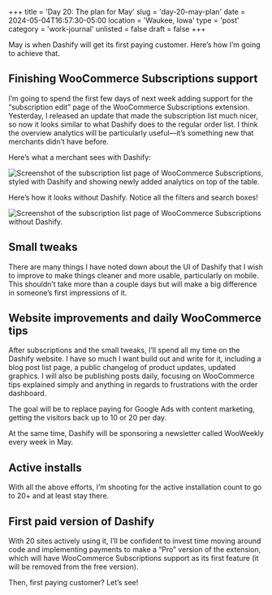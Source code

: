 +++
title = 'Day 20: The plan for May'
slug = 'day-20-may-plan'
date = 2024-05-04T16:57:30-05:00
location = 'Waukee, Iowa'
type = 'post'
category = 'work-journal'
unlisted = false
draft = false
+++

May is when Dashify will get its first paying customer. Here’s how I’m going to achieve that.

## Finishing WooCommerce Subscriptions support

I’m going to spend the first few days of next week adding support for the “subscription edit” page of the WooCommerce Subscriptions extension. Yesterday, I released an update that made the subscription list much nicer, so now it looks similar to what Dashify does to the regular order list. I think the overview analytics will be particularly useful—it’s something new that merchants didn’t have before.

Here’s what a merchant sees with Dashify:

![Screenshot of the subscription list page of WooCommerce Subscriptions, styled with Dashify and showing newly added analytics on top of the table.](/day-20-may-plan/subscriptions-with-dashify.png)

Here’s how it looks without Dashify. Notice all the filters and search boxes!

![Screenshot of the subscription list page of WooCommerce Subscriptions without Dashify.](/day-20-may-plan/subscriptions-without-dashify.png)

## Small tweaks

There are many things I have noted down about the UI of Dashify that I wish to improve to make things cleaner and more usable, particularly on mobile. This shouldn’t take more than a couple days but will make a big difference in someone’s first impressions of it.

## Website improvements and daily WooCommerce tips

After subscriptions and the small tweaks, I’ll spend all my time on the Dashify website. I have so much I want build out and write for it, including a blog post list page, a public changelog of product updates, updated graphics. I will also be publishing posts daily, focusing on WooCommerce tips explained simply and anything in regards to frustrations with the order dashboard.

The goal will be to replace paying for Google Ads with content marketing, getting the visitors back up to 10 or 20 per day.

At the same time, Dashify will be sponsoring a newsletter called WooWeekly every week in May.

## Active installs

With all the above efforts, I’m shooting for the active installation count to go to 20+ and at least stay there.

## First paid version of Dashify

With 20 sites actively using it, I’ll be confident to invest time moving around code and implementing payments to make a “Pro” version of the extension, which will have WooCommerce Subscriptions support as its first feature (it will be removed from the free version).

Then, first paying customer? Let’s see!
